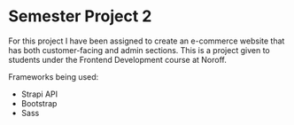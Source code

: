 # Semester Project 2

For this project I have been assigned to create an e-commerce website that has both customer-facing and admin sections. This is a project given to students under the Frontend Development course at Noroff.

Frameworks being used:
* Strapi API
* Bootstrap
* Sass